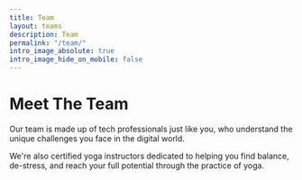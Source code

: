 ```yaml
---
title: Team
layout: teams
description: Team
permalink: "/team/"
intro_image_absolute: true
intro_image_hide_on_mobile: false
---
```


# Meet The Team

Our team is made up of tech professionals just like you, who understand the unique challenges you face in the digital world. 

We're also certified yoga instructors dedicated to helping you find balance, de-stress, and reach your full potential through the practice of yoga.
